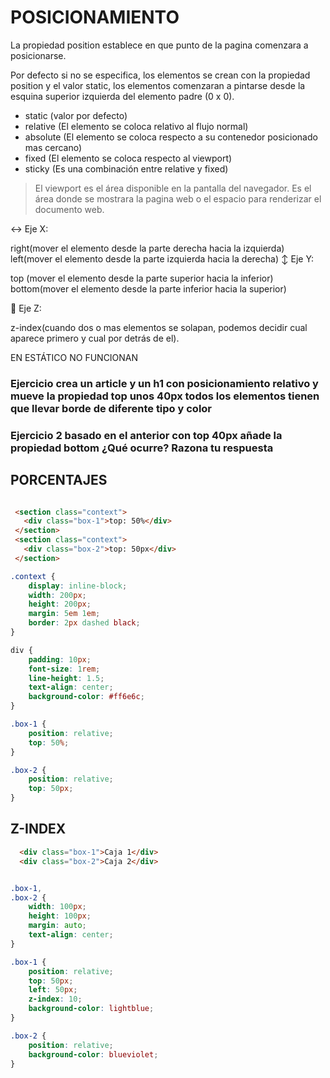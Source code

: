 # POSICIONAMIENTO

La propiedad position establece en que punto de la pagina comenzara a posicionarse.

Por defecto si no se especifica, 
los elementos se crean con la propiedad position y el valor static, 
los elementos comenzaran a pintarse desde la esquina superior izquierda del elemento padre (0 x 0).

* static (valor por defecto)
* relative (El elemento se coloca relativo al flujo normal)
* absolute (El elemento se coloca respecto a su contenedor posicionado mas cercano)
* fixed (El elemento se coloca respecto al viewport)
* sticky (Es una combinación entre relative y fixed)

> El viewport es el área disponible en la pantalla del navegador. Es el área donde se mostrara la pagina web o el espacio para renderizar el documento web.

↔️ Eje X:

right(mover el elemento desde la parte derecha hacia la izquierda)
left(mover el elemento desde la parte izquierda hacia la derecha)
↕️ Eje Y:

top (mover el elemento desde la parte superior hacia la inferior)
bottom(mover el elemento desde la parte inferior hacia la superior)

🔄 Eje Z:

z-index(cuando dos o mas elementos se solapan, podemos decidir cual aparece primero y cual por detrás de el).

EN ESTÁTICO NO FUNCIONAN

### Ejercicio crea un article y un h1 con posicionamiento relativo y mueve la propiedad top unos 40px todos los elementos tienen que llevar borde de diferente tipo y color

### Ejercicio 2 basado en el anterior con top 40px añade la propiedad bottom ¿Qué ocurre? Razona tu respuesta

## PORCENTAJES

```html

 <section class="context">
   <div class="box-1">top: 50%</div>
 </section>
 <section class="context">
   <div class="box-2">top: 50px</div>
 </section>

```

```CSS
.context {
    display: inline-block;
    width: 200px;
    height: 200px;
    margin: 5em 1em;
    border: 2px dashed black;
}

div {
    padding: 10px;
    font-size: 1rem;
    line-height: 1.5;
    text-align: center;
    background-color: #ff6e6c;
}

.box-1 {
    position: relative;
    top: 50%; 
}

.box-2 {
    position: relative;
    top: 50px; 
}
```

## Z-INDEX

```html
  <div class="box-1">Caja 1</div>
  <div class="box-2">Caja 2</div>

```

```css

.box-1,
.box-2 {
    width: 100px;
    height: 100px;
    margin: auto;
    text-align: center;
}

.box-1 {
    position: relative;
    top: 50px;
    left: 50px;
    z-index: 10;
    background-color: lightblue;
}

.box-2 {
    position: relative;
    background-color: blueviolet;
}
```


